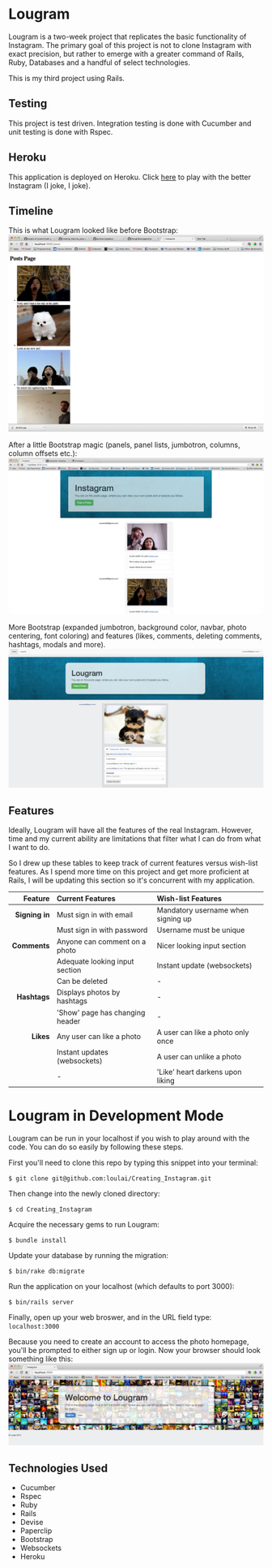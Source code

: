 Lougram
===
Lougram is a two-week project that replicates the basic functionality of Instagram. The primary goal of this project is not to clone Instagram with exact precision, but rather to emerge with a greater command of Rails, Ruby, Databases and a handful of select technologies. 

This is my third project using Rails. 

Testing
---
This project is test driven. Integration testing is done with Cucumber and unit testing is done with Rspec.

Heroku
---
This application is deployed on Heroku. Click [here] to play with the better Instagram (I joke, I joke).

Timeline
---

This is what Lougram looked like before Bootstrap:
![](README_images/img/unstyled_instagram.png)


After a little Bootstrap magic (panels, panel lists, jumbotron, columns, column offsets etc.):
![](README_images/img/progression_one.png)


More Bootstrap (expanded jumbotron, background color, navbar, photo centering, font coloring) and features (likes, comments, deleting comments, hashtags, modals and more).
![](README_images/img/progression_two.png)

Features
---
Ideally, Lougram will have all the features of the real Instagram. However, time and my current ability are limitations that filter what I can do from what I want to do.

So I drew up these tables to keep track of current features versus wish-list features. As I spend more time on this project and get more proficient at Rails, I will be updating this section so it's concurrent with my application.

Feature         | Current Features                       | Wish-list Features
---------------:| :------------------------------------- |:-------------------------------------
**Signing in**  | Must sign in with email                | Mandatory username when signing up
                | Must sign in with password             | Username must be unique
**Comments**    | Anyone can comment on a photo          | Nicer looking input section
                | Adequate looking input section         | Instant update (websockets)
                | Can be deleted                         | -
**Hashtags**    | Displays photos by hashtags            | -
                | 'Show' page has changing header        | -
**Likes**       | Any user can like a photo              | A user can like a photo only once
                | Instant updates (websockets)           | A user can unlike a photo
                | -                                      | 'Like' heart darkens upon liking

Lougram in Development Mode
===
Lougram can be run in your localhost if you wish to play around with the code. You can do so easily by following these steps.

First you'll need to clone this repo by typing this snippet into your terminal:
```
$ git clone git@github.com:loulai/Creating_Instagram.git
```

Then change into the newly cloned directory:
```
$ cd Creating_Instagram
```

Acquire the necessary gems to run Lougram:
```
$ bundle install
```

Update your database by running the migration:
```
$ bin/rake db:migrate
```

Run the application on your localhost (which defaults to port 3000):
```
$ bin/rails server
```

Finally, open up your web broswer, and in the URL field type: ``localhost:3000``

Because you need to create an account to access the photo homepage, you'll be prompted to either sign up or login. Now your browser should look something like this:
![Initial signin page](README_images/img/lougram_signin.png)


Technologies Used
---
* Cucumber
* Rspec
* Ruby
* Rails
* Devise
* Paperclip
* Bootstrap
* Websockets
* Heroku


[here]:http://lougram.herokuapp.com/
